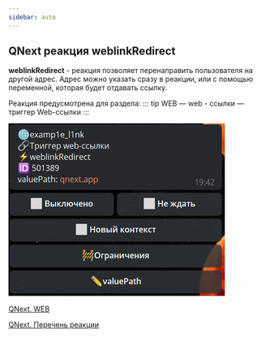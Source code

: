 ```yaml
---
sidebar: auto
---
```


## QNext реакция weblinkRedirect

**weblinkRedirect** - реакция позволяет перенаправить пользователя на другой адрес. Адрес можно указать сразу в реакции, или с помощью переменной, которая будет отдавать ссылку.

Реакция предусмотрена для раздела: 
::: tip
WEB — web - ссылки — триггер Web-ссылки
:::

![](./1.png)



[QNext. WEB](/docs-test/ph/QNext-admin-web-about-09-11)

[QNext. Перечень реакции](/docs-test/ph/QNext-admin-reaction-about-05-01)